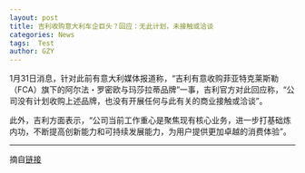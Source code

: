 ```yaml
---
layout: post
title: 吉利收购意大利车企巨头？回应：无此计划，未接触或洽谈
categories: News
tags:  Test
author: GZY
---
```


1月31日消息，针对此前有意大利媒体报道称，“吉利有意收购菲亚特克莱斯勒（FCA）旗下的阿尔法・罗密欧与玛莎拉蒂品牌”一事，吉利官方对此回应称，“公司没有计划收购上述品牌，也没有开展任何与此有关的商业接触或洽谈”。

此外，吉利方面表示，“公司当前工作重心是聚焦现有核心业务，进一步打基础炼内功，不断提高创新能力和可持续发展能力，为用户提供更加卓越的消费体验”。

*****

摘自[链接](http://new.qq.com/omn/20190131/20190131A0BI92.html)